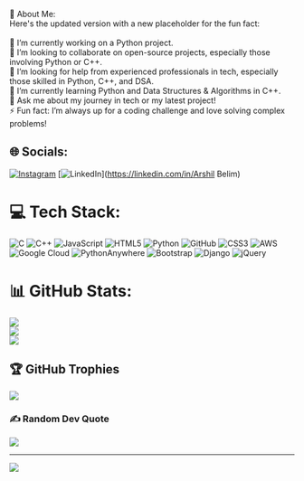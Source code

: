 💫 About Me:
<br>Here's the updated version with a new placeholder for the fun fact:<br><br>🔭 I’m currently working on a Python project.<br>👯 I’m looking to collaborate on open-source projects, especially those involving Python or C++.<br>🤝 I’m looking for help from experienced professionals in tech, especially those skilled in Python, C++, and DSA.<br>🌱 I’m currently learning Python and Data Structures & Algorithms in C++.<br>💬 Ask me about my journey in tech or my latest project!<br>⚡ Fun fact: I’m always up for a coding challenge and love solving complex problems!


## 🌐 Socials:
[![Instagram](https://img.shields.io/badge/Instagram-%23E4405F.svg?logo=Instagram&logoColor=white)](https://instagram.com/_arshil.belim_) [![LinkedIn](https://img.shields.io/badge/LinkedIn-%230077B5.svg?logo=linkedin&logoColor=white)](https://linkedin.com/in/Arshil Belim) 

# 💻 Tech Stack:
![C](https://img.shields.io/badge/c-%2300599C.svg?style=flat&logo=c&logoColor=white) ![C++](https://img.shields.io/badge/c++-%2300599C.svg?style=flat&logo=c%2B%2B&logoColor=white) ![JavaScript](https://img.shields.io/badge/javascript-%23323330.svg?style=flat&logo=javascript&logoColor=%23F7DF1E) ![HTML5](https://img.shields.io/badge/html5-%23E34F26.svg?style=flat&logo=html5&logoColor=white) ![Python](https://img.shields.io/badge/python-3670A0?style=flat&logo=python&logoColor=ffdd54) ![GitHub](https://img.shields.io/badge/github-%23121011.svg?style=flat&logo=github&logoColor=white) ![CSS3](https://img.shields.io/badge/css3-%231572B6.svg?style=flat&logo=css3&logoColor=white) ![AWS](https://img.shields.io/badge/AWS-%23FF9900.svg?style=flat&logo=amazon-aws&logoColor=white) ![Google Cloud](https://img.shields.io/badge/GoogleCloud-%234285F4.svg?style=flat&logo=google-cloud&logoColor=white) ![PythonAnywhere](https://img.shields.io/badge/pythonanywhere-%232F9FD7.svg?style=flat&logo=pythonanywhere&logoColor=151515) ![Bootstrap](https://img.shields.io/badge/bootstrap-%238511FA.svg?style=flat&logo=bootstrap&logoColor=white) ![Django](https://img.shields.io/badge/django-%23092E20.svg?style=flat&logo=django&logoColor=white) ![jQuery](https://img.shields.io/badge/jquery-%230769AD.svg?style=flat&logo=jquery&logoColor=white)
# 📊 GitHub Stats:
![](https://github-readme-stats.vercel.app/api?username=ArshilBelim18&theme=blue-green&hide_border=false&include_all_commits=true&count_private=false)<br/>
![](https://github-readme-streak-stats.herokuapp.com/?user=ArshilBelim18&theme=blue-green&hide_border=false)<br/>
![](https://github-readme-stats.vercel.app/api/top-langs/?username=ArshilBelim18&theme=blue-green&hide_border=false&include_all_commits=true&count_private=false&layout=compact)

## 🏆 GitHub Trophies
![](https://github-profile-trophy.vercel.app/?username=ArshilBelim18&theme=dark&no-frame=false&no-bg=true&margin-w=4)

### ✍️ Random Dev Quote
![](https://quotes-github-readme.vercel.app/api?type=vetical&theme=light)

---
[![](https://visitcount.itsvg.in/api?id=ArshilBelim18&icon=2&color=1)](https://visitcount.itsvg.in)

<!-- Proudly created with GPRM ( https://gprm.itsvg.in ) -->
